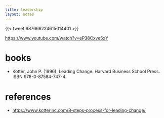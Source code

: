 ```yaml
---
title: leadership 
layout: notes
---
```


{{< tweet 987666224615014401 >}}

https://www.youtube.com/watch?v=eP38Cxve5xY


# books
- Kotter, John P. (1996). Leading Change. Harvard Business School Press. ISBN 978-0-87584-747-4.

# references
- https://www.kotterinc.com/8-steps-process-for-leading-change/
